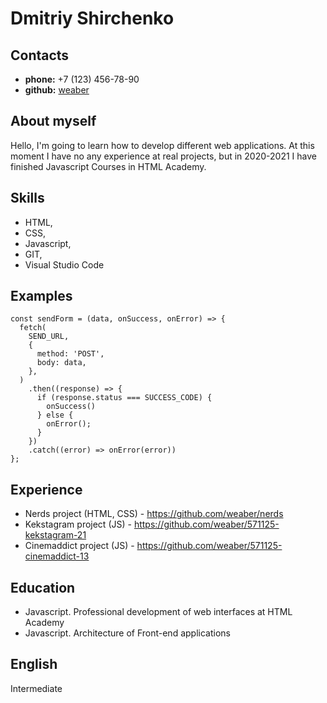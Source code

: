 # __Dmitriy Shirchenko__

## Contacts
* __phone:__ +7 (123) 456-78-90
* __github:__ [weaber](https://github.com/weaber)

## __About myself__
Hello, I'm going to learn how to develop different web applications. At this moment I have no any experience at real projects, but in 2020-2021 I have finished
Javascript Courses in HTML Academy.

## __Skills__
* HTML, 
* CSS,
* Javascript, 
* GIT, 
* Visual Studio Code

## __Examples__
```
const sendForm = (data, onSuccess, onError) => {
  fetch(
    SEND_URL,
    {
      method: 'POST',
      body: data,
    },
  )
    .then((response) => {
      if (response.status === SUCCESS_CODE) {
        onSuccess()
      } else {
        onError();
      }
    })
    .catch((error) => onError(error))
};
```
## __Experience__
* Nerds project (HTML, CSS) - https://github.com/weaber/nerds
* Kekstagram project (JS) -  https://github.com/weaber/571125-kekstagram-21
* Cinemaddict project (JS) - https://github.com/weaber/571125-cinemaddict-13

## __Education__
* Javascript. Professional development of web interfaces at HTML Academy 
* Javascript. Architecture of Front-end applications

## __English__
Intermediate

